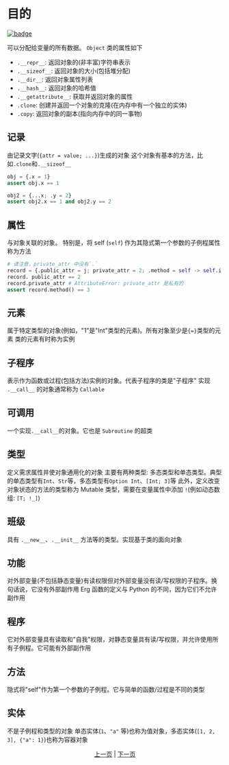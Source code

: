 # 目的

[![badge](https://img.shields.io/endpoint.svg?url=https%3A%2F%2Fgezf7g7pd5.execute-api.ap-northeast-1.amazonaws.com%2Fdefault%2Fsource_up_to_date%3Fowner%3Derg-lang%26repos%3Derg%26ref%3Dmain%26path%3Ddoc/EN/syntax/25_object_system.md%26commit_hash%3D06f8edc9e2c0cee34f6396fd7c64ec834ffb5352)](https://gezf7g7pd5.execute-api.ap-northeast-1.amazonaws.com/default/source_up_to_date?owner=erg-lang&repos=erg&ref=main&path=doc/EN/syntax/25_object_system.md&commit_hash=06f8edc9e2c0cee34f6396fd7c64ec834ffb5352)

可以分配给变量的所有数据。 `Object` 类的属性如下

* `.__repr__`: 返回对象的(非丰富)字符串表示
* `.__sizeof__`: 返回对象的大小(包括堆分配)
* `.__dir__`: 返回对象属性列表
* `.__hash__`: 返回对象的哈希值
* `.__getattribute__`: 获取并返回对象的属性
* `.clone`: 创建并返回一个对象的克隆(在内存中有一个独立的实体)
* `.copy`: 返回对象的副本(指向内存中的同一事物)

## 记录

由记录文字(`{attr = value; ...}`)生成的对象
这个对象有基本的方法，比如`.clone`和`.__sizeof__`

```python
obj = {.x = 1}
assert obj.x == 1

obj2 = {...x; .y = 2}
assert obj2.x == 1 and obj2.y == 2
```

## 属性

与对象关联的对象。 特别是，将 self (`self`) 作为其隐式第一个参数的子例程属性称为方法

```python
# 请注意，private_attr 中没有`.`
record = {.public_attr = j; private_attr = 2; .method = self -> self.i + 1}
record. public_attr == 2
record.private_attr # AttributeError: private_attr 是私有的
assert record.method() == 3
```

## 元素

属于特定类型的对象(例如，"1"是"Int"类型的元素)。所有对象至少是`{=}`类型的元素
类的元素有时称为实例

## 子程序

表示作为函数或过程(包括方法)实例的对象。代表子程序的类是"子程序"
实现 `.__call__` 的对象通常称为 `Callable`

## 可调用

一个实现`.__call__`的对象。它也是 `Subroutine` 的超类

## 类型

定义需求属性并使对象通用化的对象
主要有两种类型: 多态类型和单态类型。典型的单态类型有`Int`、`Str`等，多态类型有`Option Int`、`[Int; 3]`等
此外，定义改变对象状态的方法的类型称为 Mutable 类型，需要在变量属性中添加 `!`(例如动态数组: `[T; !_]`)

## 班级

具有 `.__new__`、`.__init__` 方法等的类型。实现基于类的面向对象

## 功能

对外部变量(不包括静态变量)有读权限但对外部变量没有读/写权限的子程序。换句话说，它没有外部副作用
Erg 函数的定义与 Python 的不同，因为它们不允许副作用

## 程序

它对外部变量具有读取和"自我"权限，对静态变量具有读/写权限，并允许使用所有子例程。它可能有外部副作用

## 方法

隐式将"self"作为第一个参数的子例程。它与简单的函数/过程是不同的类型

## 实体

不是子例程和类型的对象
单态实体(`1`、`"a"` 等)也称为值对象，多态实体(`[1, 2, 3], {"a": 1}`)也称为容器对象

<p align='center'>
    <a href='./24_module.md'>上一页</a> | <a href='./26_pattern_matching.md'>下一页</a>
</p>